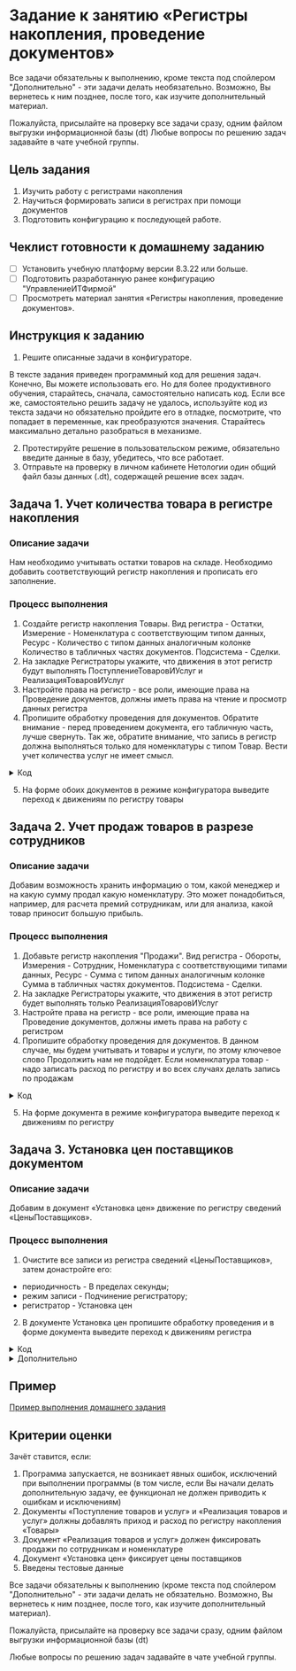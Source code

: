 # Задание к занятию «Регистры накопления, проведение документов»

Все задачи обязательны к выполнению, кроме текста под спойлером "Дополнительно" - эти задачи делать необязательно. Возможно, Вы вернетесь к ним позднее, после того, как изучите дополнительный материал.

Пожалуйста, присылайте на проверку все задачи сразу, одним файлом выгрузки информационной базы (dt)
Любые вопросы по решению задач задавайте в чате учебной группы.

## Цель задания

1. Изучить работу с регистрами накопления
2. Научиться формировать записи в регистрах при помощи документов
4. Подготовить конфигурацию к последующей работе.

## Чеклист готовности к домашнему заданию

- [ ] Установить учебную платформу версии 8.3.22 или больше.
- [ ] Подготовить разработанную ранее конфигурацию "УправлениеИТФирмой"
- [ ] Просмотреть материал занятия «Регистры накопления, проведение документов».

## Инструкция к заданию

1. Решите описанные задачи в конфигураторе.

В тексте задания приведен программный код для решения задач. Конечно, Вы можете использовать его. Но для более продуктивного обучения, старайтесь, сначала, самостоятельно написать код. Если все же, самостоятельно решить задачу не удалось, используйте код из текста задачи но обязательно пройдите его в отладке, посмотрите, что попадает в переменные, как преобразуются значения. Старайтесь максимально детально разобраться в механизме.

2. Протестируйте решение в пользовательском режиме, обязательно введите данные в базу, убедитесь, что все работает.
3. Отправьте на проверку в личном кабинете Нетологии один общий файл базы данных (.dt), содержащей решение всех задач.

## Задача 1. Учет количества товара в регистре накопления

### Описание задачи

Нам необходимо учитывать остатки товаров на складе. Необходимо добавить соответствующий регистр накопления и прописать его заполнение.

### Процесс выполнения

1. Создайте регистр накопления Товары. Вид регистра - Остатки, Измерение - Номенклатура с соответствующим типом данных, Ресурс - Количество с типом данных аналогичным колонке Количество в табличных частях документов. Подсистема - Сделки.
2. На закладке Регистраторы укажите, что движения в этот регистр будут выполнять ПоступлениеТоваровИУслуг и РеализацияТоваровИУслуг
3. Настройте права на регистр - все роли, имеющие права на Проведение документов, должны иметь права на чтение и просмотр данных регистра
4. Пропишите обработку проведения для документов. Обратите внимание - перед проведением документа, его табличную часть, лучше свернуть. Так же, обратите внимание, что запись в регистр должна выполняться только для номенклатуры с типом Товар. Вести учет количества услуг не имеет смысл.

<details>
  <summary>Код</summary>
  
Обработка проведения документа Поступления товаров:
```bsl
Процедура ОбработкаПроведения(Отказ, Режим)

	Движения.Товары.Записывать = Истина;

    // Выгружаем табличную часть в таблицу значений
	ТаблицаДляПроведения = Товары.Выгрузить();
	ТаблицаДляПроведения.Свернуть("Номенклатура", "Количество, Сумма");

	ТипУслуга = Перечисления.ТипНоменклатуры.Услуга;

	Для Каждого ТекСтрокаТовары Из ТаблицаДляПроведения Цикл

		Если ТекСтрокаТовары.Номенклатура.ТипНоменклатуры = ТипУслуга Тогда
			// услуги в регистр не пишем
			Продолжить;
		КонецЕсли;

		Движение = Движения.Товары.Добавить();
		Движение.ВидДвижения = ВидДвиженияНакопления.Приход;
		Движение.Период = Дата;
		Движение.Номенклатура = ТекСтрокаТовары.Номенклатура;
		Движение.Количество = ТекСтрокаТовары.Количество;
	КонецЦикла;

КонецПроцедуры
```

Для реализации товаров, процедура аналогична, но вид движения - расход
</details>

5. На форме обоих документов в режиме конфигуратора выведите переход к движениям по регистру товары

## Задача 2. Учет продаж товаров в разрезе сотрудников

### Описание задачи

Добавим возможность хранить информацию о том, какой менеджер и на какую сумму продал какую номенклатуру. Это может понадобиться, например, для расчета премий сотрудникам, или для анализа, какой товар приносит большую прибыль.

### Процесс выполнения

1. Добавьте регистр накопления "Продажи". Вид регистра - Обороты, Измерения - Сотрудник, Номенклатура с соответствующими типами данных, Ресурс - Сумма с типом данных аналогичным колонке Сумма в табличных частях документов. Подсистема - Сделки.
2. На закладке Регистраторы укажите, что движения в этот регистр будет выполнять только РеализацияТоваровИУслуг
3. Настройте права на регистр - все роли, имеющие права на Проведение документов, должны иметь права на работу с регистром
4. Пропишите обработку проведения для документов. В данном случае, мы будем учитывать и товары и услуги, по этому ключевое слово Продолжить нам не подойдет. Если номенклатура товар - надо записать расход по регистру и во всех случаях делать запись по продажам

<details>
  <summary>Код</summary>

```bsl
Процедура ОбработкаПроведения(Отказ, Режим)

	Движения.Товары.Записывать = Истина;
	Движения.Продажи.Записывать = Истина;

	ТаблицаДляПроведения = Товары.Выгрузить(); // Выгружаем табличную часть в таблицу значений
	ТаблицаДляПроведения.Свернуть("Номенклатура", "Количество, Сумма");

	ТипТовар = Перечисления.ТипНоменклатуры.Товар;

	Для Каждого ТекСтрокаТовары Из ТаблицаДляПроведения Цикл
		
		Если ТекСтрокаТовары.Номенклатура.ТипНоменклатуры = ТипТовар Тогда
			Движение = Движения.Товары.Добавить();
			Движение.ВидДвижения = ВидДвиженияНакопления.Расход;
			Движение.Период = Дата;
			Движение.Номенклатура = ТекСтрокаТовары.Номенклатура;
			Движение.Количество = ТекСтрокаТовары.Количество;
		КонецЕсли;

		Движение = Движения.Продажи.Добавить();
		Движение.Период = Дата;
		Движение.Сотрудник = Ответственный;
		Движение.Номенклатура = ТекСтрокаТовары.Номенклатура;
		Движение.Сумма = ТекСтрокаТовары.Сумма;
		
	КонецЦикла;

КонецПроцедуры
```

</details>

5. На форме документа в режиме конфигуратора выведите переход к движениям по регистру

## Задача 3. Установка цен поставщиков документом

### Описание задачи

Добавим в документ «Установка цен» движение по регистру сведений «ЦеныПоставщиков».

### Процесс выполнения

1. Очистите все записи из регистра сведений «ЦеныПоставщиков», затем донастройте его:

- периодичность - В пределах секунды;
- режим записи - Подчинение регистратору;
- регистратор - Установка цен

2. В документе Установка цен пропишите обработку проведения и в форме документа выведите переход к движениям регистра

<details>
  <summary>Код</summary>

```bsl
Процедура ОбработкаПроведения(Отказ, Режим)

	Движения.ЦеныПоставщиков.Записывать = Истина;
	Для Каждого ТекСтрокаЦены Из Цены Цикл
		Движение = Движения.ЦеныПоставщиков.Добавить();
		Движение.Период = Дата;
		Движение.Номенклатура = ТекСтрокаЦены.Номенклатура;
		Движение.Контрагент = Контрагент;
		Движение.Цена = ТекСтрокаЦены.Цена;
		Движение.Ответственный = Ответственный;
	КонецЦикла;

КонецПроцедуры
```

</details>

<details>
  <summary>Дополнительно</summary>
Перед проведением документа, реализуйте проверку, что в табличной части нет повторяющихся номенклатур. Если есть - выведите предупреждение пользователю и откажитесь от проведения документа
</details>

## Пример

[Пример выполнения домашнего задания](examples/HW_5_3_example.md)

## Критерии оценки

Зачёт ставится, если:

1. Программа запускается, не возникает явных ошибок, исключений при выполнении программы (в том числе, если Вы начали делать дополнительную задачу, ее функционал не должен приводить к ошибкам и исключениям)
2. Документы «Поступление товаров и услуг» и «Реализация товаров и услуг» должны добавлять приход и расход по регистру накопления «Товары»
3. Документ «Реализация товаров и услуг» должен фиксировать продажи по сотрудникам и номенклатуре
4. Документ «Установка цен» фиксирует цены поставщиков
5. Введены тестовые данные

Все задачи обязательны к выполнению (кроме текста под спойлером "Дополнительно" - эти задачи делать не обязательно. Возможно, Вы вернетесь к ним позднее, после того, как изучите дополнительный материал).

Пожалуйста, присылайте на проверку все задачи сразу, одним файлом выгрузки информационной базы (dt)

Любые вопросы по решению задач задавайте в чате учебной группы.
